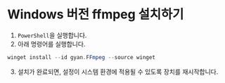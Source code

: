 # Windows 버전 ffmpeg 설치하기

1. `PowerShell`을 실행합니다.
2. 아래 명령어를 실행합니다.

```powershell
winget install --id gyan.FFmpeg --source winget
```

3. 설치가 완료되면, 설정이 시스템 환경에 적용될 수 있도록 장치를 재시작합니다.
